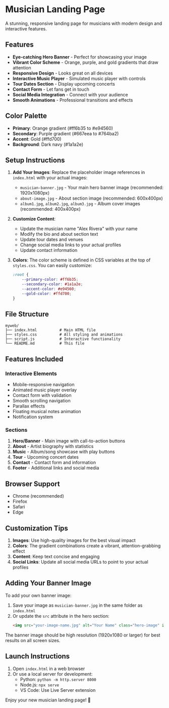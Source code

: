 # Musician Landing Page

A stunning, responsive landing page for musicians with modern design and interactive features.

## Features

- **Eye-catching Hero Banner** - Perfect for showcasing your image
- **Vibrant Color Scheme** - Orange, purple, and gold gradients that draw attention
- **Responsive Design** - Looks great on all devices
- **Interactive Music Player** - Simulated music player with controls
- **Tour Dates Section** - Display upcoming concerts
- **Contact Form** - Let fans get in touch
- **Social Media Integration** - Connect with your audience
- **Smooth Animations** - Professional transitions and effects

## Color Palette

- **Primary**: Orange gradient (#ff6b35 to #e94560)
- **Secondary**: Purple gradient (#667eea to #764ba2)
- **Accent**: Gold (#ffd700)
- **Background**: Dark navy (#1a1a2e)

## Setup Instructions

1. **Add Your Images**: Replace the placeholder image references in `index.html` with your actual images:
   - `musician-banner.jpg` - Your main hero banner image (recommended: 1920x1080px)
   - `about-image.jpg` - About section image (recommended: 600x400px)
   - `album1.jpg`, `album2.jpg`, `album3.jpg` - Album cover images (recommended: 400x400px)

2. **Customize Content**: 
   - Update the musician name "Alex Rivera" with your name
   - Modify the bio and about section text
   - Update tour dates and venues
   - Change social media links to your actual profiles
   - Update contact information

3. **Colors**: The color scheme is defined in CSS variables at the top of `styles.css`. You can easily customize:
   ```css
   :root {
       --primary-color: #ff6b35;
       --secondary-color: #1a1a2e;
       --accent-color: #e94560;
       --gold-color: #ffd700;
   }
   ```

## File Structure

```
myweb/
├── index.html          # Main HTML file
├── styles.css          # All styling and animations
├── script.js           # Interactive functionality
└── README.md           # This file
```

## Features Included

### Interactive Elements
- Mobile-responsive navigation
- Animated music player overlay
- Contact form with validation
- Smooth scrolling navigation
- Parallax effects
- Floating musical notes animation
- Notification system

### Sections
1. **Hero/Banner** - Main image with call-to-action buttons
2. **About** - Artist biography with statistics
3. **Music** - Album/song showcase with play buttons
4. **Tour** - Upcoming concert dates
5. **Contact** - Contact form and information
6. **Footer** - Additional links and social media

## Browser Support

- Chrome (recommended)
- Firefox
- Safari
- Edge

## Customization Tips

1. **Images**: Use high-quality images for the best visual impact
2. **Colors**: The gradient combinations create a vibrant, attention-grabbing effect
3. **Content**: Keep text concise and engaging
4. **Social Links**: Update all social media URLs to point to your actual profiles

## Adding Your Banner Image

To add your own banner image:

1. Save your image as `musician-banner.jpg` in the same folder as `index.html`
2. Or update the `src` attribute in the hero section:
   ```html
   <img src="your-image-name.jpg" alt="Your Name" class="hero-image" id="hero-image">
   ```

The banner image should be high resolution (1920x1080 or larger) for best results on all screen sizes.

## Launch Instructions

1. Open `index.html` in a web browser
2. Or use a local server for development:
   - Python: `python -m http.server 8000`
   - Node.js: `npx serve`
   - VS Code: Use Live Server extension

Enjoy your new musician landing page! 🎵
